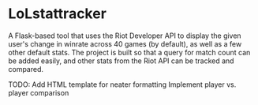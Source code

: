 # LoLstattracker

A Flask-based tool that uses the Riot Developer API to display the given user's change in winrate across 40 games (by default), as well as a few other default stats. The project is built so that a query for match count can be added easily, and other stats from the Riot API can be tracked and compared. 

TODO:
Add HTML template for neater formatting
Implement player vs. player comparison 

